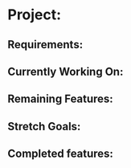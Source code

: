 # Project:

## Requirements:

## Currently Working On:

## Remaining Features:

## Stretch Goals:

## Completed features:

